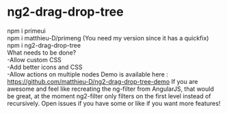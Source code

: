 # ng2-drag-drop-tree
npm i primeui <br>
npm i matthieu-D/primeng (You need my version since it has a quickfix)<br>
npm i ng2-drag-drop-tree <br>
What needs to be done?<br>
-Allow custom CSS<br>
-Add better icons and CSS<br>
-Allow actions on multiple nodes
Demo is available here : https://github.com/matthieu-D/ng2-drag-drop-tree-demo
If you are awesome and feel like recreating the ng-filter from AngularJS, that would be great, at the moment ng2-filter only filters on the first level instead of recursively.
Open issues if you have some or like if you want more features!
